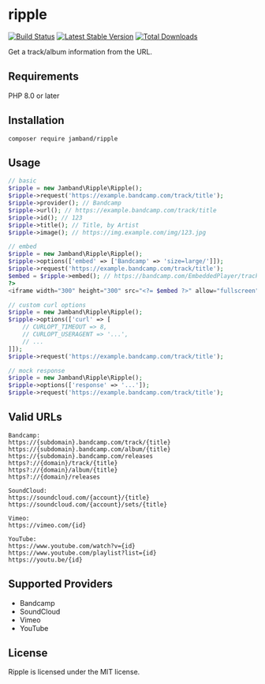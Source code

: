 # ripple

[![Build Status](https://github.com/jamband/ripple/workflows/ci/badge.svg)](https://github.com/jamband/ripple/actions?workflow=ci) [![Latest Stable Version](https://img.shields.io/packagist/v/jamband/ripple)](https://packagist.org/packages/jamband/ripple) [![Total Downloads](https://img.shields.io/packagist/dt/jamband/ripple)](https://packagist.org/packages/jamband/ripple)

Get a track/album information from the URL.

## Requirements

PHP 8.0 or later

## Installation

```
composer require jamband/ripple
```

## Usage

```php
// basic
$ripple = new Jamband\Ripple\Ripple();
$ripple->request('https://example.bandcamp.com/track/title');
$ripple->provider(); // Bandcamp
$ripple->url(); // https://example.bandcamp.com/track/title
$ripple->id(); // 123
$ripple->title(); // Title, by Artist
$ripple->image(); // https://img.example.com/img/123.jpg
```

```php
// embed
$ripple = new Jamband\Ripple\Ripple();
$ripple->options(['embed' => ['Bandcamp' => 'size=large/']]);
$ripple->request('https://example.bandcamp.com/track/title');
$embed = $ripple->embed(); // https://bandcamp.com/EmbeddedPlayer/track=123/size=large/
?>
<iframe width="300" height="300" src="<?= $embed ?>" allow="fullscreen"></iframe>
```

```php
// custom curl options
$ripple = new Jamband\Ripple\Ripple();
$ripple->options(['curl' => [
    // CURLOPT_TIMEOUT => 8,
    // CURLOPT_USERAGENT => '...',
    // ...
]]);
$ripple->request('https://example.bandcamp.com/track/title');
```

```php
// mock response
$ripple = new Jamband\Ripple\Ripple();
$ripple->options(['response' => '...']);
$ripple->request('https://example.bandcamp.com/track/title');
```

## Valid URLs

```
Bandcamp:
https://{subdomain}.bandcamp.com/track/{title}
https://{subdomain}.bandcamp.com/album/{title}
https://{subdomain}.bandcamp.com/releases
https?://{domain}/track/{title}
https?://{domain}/album/{title}
https?://{domain}/releases

SoundCloud:
https://soundcloud.com/{account}/{title}
https://soundcloud.com/{account}/sets/{title}

Vimeo:
https://vimeo.com/{id}

YouTube:
https://www.youtube.com/watch?v={id}
https://www.youtube.com/playlist?list={id}
https://youtu.be/{id}
```

## Supported Providers

- Bandcamp
- SoundCloud
- Vimeo
- YouTube

## License
Ripple is licensed under the MIT license.
